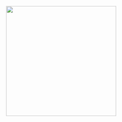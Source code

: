 <img src="https://user-images.githubusercontent.com/1450486/80693274-b8d4a200-8b0d-11ea-8b44-98a559345b99.gif" width="300" />
